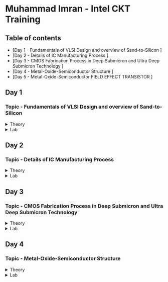 # Muhammad Imran - Intel CKT Training

## Table of contents
* [Day 1 - Fundamentals of VLSI Design and overview of Sand-to-Silicon ]
* [Day 2 - Details of IC Manufacturing Process ]
* [Day 3 - CMOS Fabrication Process in Deep Submicron and Ultra Deep Submicron Technology ]
* [Day 4 - Metal-Oxide-Semiconductor Structure ]
* [Day 5 - Metal-Oxide-Semiconductor FIELD EFFECT TRANSISTOR ]



## Day 1
### Topic - Fundamentals of VLSI Design and overview of Sand-to-Silicon
<Details>
 <summary>Theory</summary>
 
### Theory 
**Overview of VLSI Design**
* **Packaged Chip**  
  -Packaging of silicon die with plastic case to protect the die
  * Examples types of packaging:
    * System in a package (SIP)
    * Dual in-line package (DIP)
    * Quad-flat no-leads (QFN)
    * Ball grid array (BGA)
  
  * **Die** 
    * Size is generally 1mmx1mm or 1mmx2mm
    * Made from a wafer which every single wafer consists of many die
    * **Inside the die:**  
  ![image](https://user-images.githubusercontent.com/121994033/210920544-118c0d99-ec97-4fcf-a49a-5fb883793df9.png)
      * Digital  
        Consists of Gates, Muxes, Decoders, Counters, Resistors, FSMs etc which all are made by standard cells using semi custom VLSI design flow.
      * Analog and RF
        * Consists of Clock: VCO and PLL; Voltage Ref. and Reg.: Bandgap reference, LDO, DC-DC converter; Data: PRBS generator; Amplifiers and Filters;  
          Interfaces: ADC and DAC  
        * All are made using custom VLSI flow  
      * Memory and Memory Controller  
        Consists of Static Random Access Memory (SRAM) and SRAM controller
  
  **VLSI Design Methodology**
    * **FPGA Based Design**
      * Faster prototyping and cost-effective
      * A typical FPGA chip consists,
        * Input/output buffers
        * Array of configurable logic blocks (CLBs)
        * Programmable interconnect structures
      * The programming of interconnects is accomplished by programming of RAM
      * Signal routing between the CLBs and the I/O blocks made by configurable switching matrice
    * **ASIC Design**
      * **Standard cell based design**
        * most prevalent full-custom design styles and requires development of a full-custom mask set.
        * commonly used logic cells are developed, characterized, and stored in a standard-cell library.
        * constant height for all cells in a same technology
        * can have several version for different fan-out driving capability

      * **Full custom design**
        * done without any library by designers
        * layouts, orientation, placement of transistor done by designers
        * developement cost is high
        * all analog and RF designs are full custom design
  
  **VLSI Design Quality**  
    * **Testability**  
      Design of testable chip  
    * **Yield and Manufacturability**  
      Yield: No. of tested of chips/Total no. of Chips    
      Functional Yield: Checks at lower speed  
      Parametric Yield: Checks at required speed
    * **Reliability**  
      ESD, EOS, Electromigration, Oxide breakdown, Power and ground bouncing, On-chip noise and cross-talk.
    * **Technology Upgradability**  
      Design style must be flexible to technology update so that the design can be use back with minimal cost. 
      Use advanced CAD tools to automatically generate physical layout.
  
  **Package Technology**
    -Chip designers should work closely with package designers to consider various packaging constraints, parasitic, length of bonding wire, no. of bonding pads.  
    * **Classification of Package**  
    * Pin-through-hole (PTH): holes drilled in PCB, not cost effective but soldering process in not inexpensive.
    * Surface Mount Technology (SMT): Directly soldered on the PCB, cost and space effective but expensive equipment's are needed for soldering
    * Plastic: Dominant for many years but it has the disadvantage of being permeable to environmental moisture.
    * Ceramic: Power consumption, performance and environmental requirements
![image](https://user-images.githubusercontent.com/121994033/210987021-f788bed8-7a79-4284-8db6-d7b5e91ada3b.png)

  **CAD Tools**  
  -Execute majority of the computation intensive parts of the design  
  Can be categorized into:
  * High-level synthesis
  * Logic synthesis
  * Circuit optimization
  * Layout
  * Placement and routing
  * Simulation
  * Design rules and checking
  </details>
  
 <Details>
 <summary>Lab</summary>
 
 ### Lab 
 **RC Assignment**  
 ![image](https://user-images.githubusercontent.com/121994033/212216232-df6c4662-7c1c-49a0-ae07-ba81509ce382.png)
  </details>

## Day 2
### Topic - Details of IC Manufacturing Process
<details>
 <summary>Theory</summary>
 
### Theory 
**Analog IC Design Process**
![image](https://user-images.githubusercontent.com/121994033/211587318-48f31c1d-7a70-48c1-90a8-fa2c5472582c.png)

| Electrical Design | Physical Design | Test Design |  
| --- | --- | --- |
| process of going from the specification to a circuit solution | process of representing the electrical design in a layout consisting of many distinct geometrical rectangle at various levels | process of coordinating, planning and implementing the measurement of the analog integrated circuit performance |
| The electrical design requires active and passive device electrical models for creating the design, verifying the design and determining the robustness of the design | The physical design needs entering various geometries, follow DRC, LVS check and parasitic extraction | Types of test: Functional, Parametric, Static, Dynamic |

**Analog IC Design Process and its Relation with CAD and PDK**  
![image](https://user-images.githubusercontent.com/121994033/211595323-499f4d77-b1eb-47f9-8039-50dc1a877483.png)

**Role of Circuit Designer**  
 * Circuit Designer determine the implementation of the circuit which impact performance, power and cost
 * Design a practical circuit based on the device limits, technology constraints and physical implementations
 * Circuit designer should have very good understanding of layout design, so that in less iterations the design can be fridged.
 *  A good circuit designer should always discussed with the layout designer for better and efficient circuit design.
 
**CMOS Technology**  
 Why CMOS Technology?   
| Comparison Feature | BJT | MOSFET |  
| --- | --- | --- |
| Cut-off Frequency  | High | Less |
| Noise (at same thermal noise) | Less 1/f | More 1/f |
| DC Range of Operation | 9 decades of exponential current versus VBE | 2-3 decades of square law behaviour |
| Transconductance (Same Current) | Larger by 10X | Smaller by 10X |
| Small Signal Output Resistance | Slightly larger | Smaller for short channel |
| Switch Implementation | Poor | Good |
| Performance/Power Ratio | High | Low |
| Technology Improvement | Slower | Faster |
* Comparison made from digital viewpoint will side with CMOS. Since large volume mixed-mode technology will be driven by digital demands, CMOS is an obvious choice.  

**Categorization of the CMOS Technology**  
 * Submicron Technology: Lmin ≥ 0.35 µm
 * Deep Submicron Technology (DSM): 0.1 µm ≤ Lmin ≤ 0.35 µm
 * Ultra-Deep Submicron Technology (UDSM): Lmin ≤ 0.1 µm
 * BiCMOS Technology: Lmin = 0.5 µm
 
 **CMOS Fabrication Process**  
 Process Steps:
 <Details>
 <summary>1. Wafer formation (sand-to-silicon)</summary>  
 
  * The basic raw material used in CMOS fabs is a wafer or disk of silicon, roughly 75 mm to 300 mm (12 inch) in diameter and less than 1 mm thick.  
  * Wafers are cut from boules, cylindrical ingots of singlecrystal silicon, that have been pulled from a crucible of pure molten silicon.  
  * Controlled amounts of impurities are added to the melt to provide the crystal with the required electrical properties.  
  * A seed crystal is dipped into the melt to initiate crystal growth.  
  * The seed is gradually withdrawn vertically from the melt while simultaneously being rotated.  
  * The molten silicon attaches itself to the seed and recrystallizes as it is withdrawn.  
  * The seed withdrawal and rotation rates determine the diameter of the ingot.  
  * Growth rates vary from 30 to 180 mm/hour.
  </details>
  
  <Details>
  <summary>2. Photolithography</summary> 
  
  * The patterning is achieved by a process called photolithography.  
  * The primary method for defining areas of interest (i.e., where we want material to be present or absent) on a wafer is by the use of photoresists.
  * The wafer is coated with the photoresist and subjected to selective illumination through the photomask.
  * A photomask is constructed with chromium (chrome) covered quartz glass. A UV light source is used to expose the photoresist.
  * A developer solvent is then used to dissolve the soluble unexposed photoresist, leaving islands of insoluble exposed photoresist.
   </details>

  <Details>
  <summary>3. Well and Channel Formation</summary>
  
  * N-well process: In a n-well process, the pMOS transistors are built in a n-well and the nMOS transistor is placed in the p-type substrate.
  * P-well process: In a p-well process, the nMOS transistors are built in a p-well and the pMOS transistor is placed in the n-type substrate. p-well processes were used to optimize the pMOS transistor performance.
  * Twin-well process: Twin-well processes accompanied the emergence of n-well processes. A twinwell process allows the optimization of each transistor type.
  * Triple-well process: The triple-well process has emerged to provide good isolation between analog and digital blocks in mixed-signal chips; it is also used to isolate high-density dynamic memory from logic.
  
  ![image](https://user-images.githubusercontent.com/121994033/211602633-20172bec-59b8-4a15-a366-4ad4c3a8796e.png)

  </details>
 
  <Details>
  <summary>4. Silicon Dioxide (Sio2) Deposition</summary>
  
  * Oxidation of silicon is achieved by heating silicon wafers in an oxidizing atmosphere. The following are some common approaches:
  * Wet Oxidation: when the oxidizing atmosphere contains water vapor.  
   • The temperature is usually between 900 °C and 1000 °C.  
   • Wet oxidation is a rapid process.  
  * Dry Oxidation: when the oxidizing atmosphere is pure oxygen  
   • Temperatures are in the region of 1200 °C to achieve an acceptable growth rate.  
   • Dry oxidation forms a better quality oxide than wet oxidation.  
   • It is used to form thin, highly controlled gate oxides, while wet oxidation may be used to form thick field oxides.
   * Atomic Layer Deposition (ALD): when a thin chemical layer (material A) is attached to a surface and then a chemical (material B) is introduced to produce a thin layer of the required layer (i.e., SiO2––this can also be used for other various dielectrics and metals).
  </details>
 
  <Details>
  <summary>5. Isolation</summary>

  * Individual devices in a CMOS process need to be isolated from one another so that they do not have unexpected interactions.
  * The transistor gate consists of a thin gate oxide layer.
  * The thick oxide used to be formed by a process called Local Oxidation of Silicon (LOCOS).
  * A problem with LOCOS-based processes is the transition between thick andthin oxide, which extended some distance laterally to form a so-called bird’s beak.
  * Starting around the 0.35 µm node, shallow trench isolation (STI) was introduced to avoid the problems with LOCOS.
  * STI forms insulating trenches of SiO2 surrounding the transistors (everywhere except the active area).
  </details>
 
  <Details>
  <summary>6. Gate Oxide Creation</summary>
  
 * The next step in the process is to form the gate oxide for the transistors. As mentioned, this is most commonly in the form of silicon dioxide (SiO2).The transistor gate consists of a thin gate oxide layer
  </details>
 
  <Details>
  <summary>7. Gate and Source/Drain Formations</summary>
  
  * Grow gate oxide wherever transistors are required (area = source + drain + gate)––elsewhere there will be thick oxide or trench isolation.
  * Deposit polysilicon on chip
  * Pattern polysilicon (both gates and interconnect)
  * Etch exposed gate oxide—i.e., the area of gate oxide where transistors are required that was not covered by polysilicon; at this stage, the chip has windows down to the well or substrate wherever a source/drain diffusion is required
  * Implant pMOS and nMOS source/drain regions
  </details>

 <Details>
 <summary>8. Contacts and Metallization</summary>
 
 * Contact cuts are made to source, drain, and gate according to the contact mask. These are holes etched in the dielectric after the source/drain formation.
 * Older processes commonly use aluminum (Al) for wires, although newer ones offer copper (Cu) for lower resistance.
 * Tungsten (W) can be used as a plug to fill the contact holes (to alleviate problems of aluminum not conforming to small contacts)
 </details>
 
 <Details>
 <summary>9. Passivation</summary>
 
 * The final processing step is to add a protective glass layer called passivation or over glass that prevents the ingress of contaminants.
 * Openings in the passivation layer, called overglass cuts, allow connection to I/O pads and test probe points if needed.
  </details>
  
 <Details>
 <summary>10. Metrology</summary>
 
 * Metrology is the science of measuring. Everything that is built in a semiconductor process has to be measured to give feedback to the manufacturing process.
 </details>

 <Details>
 <summary>CMOS Fabrication Process Step</summary>
 
![image](https://user-images.githubusercontent.com/121994033/211606638-09442548-1d50-46a1-b6dc-a2dc37640412.png) 

![image](https://user-images.githubusercontent.com/121994033/211606685-6ce9beb5-fc60-4975-a36b-adfc8605e3c4.png)  
Oxidation

![image](https://user-images.githubusercontent.com/121994033/211606709-9b708948-5f18-4aec-b53e-f5b0a987c124.png)  
Photoresist

![image](https://user-images.githubusercontent.com/121994033/211606728-9685a6f3-dca2-4de5-9870-7bd12cecdb04.png)  
Masking

![image](https://user-images.githubusercontent.com/121994033/211606765-dcc83290-7a1e-4586-a2fd-a69fce1a0db6.png)  
Photoresist removal

![image](https://user-images.githubusercontent.com/121994033/211606789-158fe8dd-511b-4fd8-bff4-4bc60fe20be1.png)  
Etching

![image](https://user-images.githubusercontent.com/121994033/211606836-7e382d75-9eaf-4ccb-b09e-5ce1b6f118fe.png)  
Ion Implantation

![image](https://user-images.githubusercontent.com/121994033/211606857-dba95dca-d9bf-4ac7-ac33-9a2b2b7d2a20.png)  
N-well formation

![image](https://user-images.githubusercontent.com/121994033/211606885-772a0042-8e7c-42a3-ad1d-071cee70a168.png)  

![image](https://user-images.githubusercontent.com/121994033/211606913-8b00becf-d1bc-4170-bd52-f0ade7aabe45.png)
Deposition of polysilicon

![image](https://user-images.githubusercontent.com/121994033/211606937-0f215741-6c3d-4c33-921d-e38374ad797f.png)  
N and P diffusion

![image](https://user-images.githubusercontent.com/121994033/211606963-91355afd-0c84-4ea3-8d6f-a954133c517f.png)  
Metallization

![image](https://user-images.githubusercontent.com/121994033/211606982-57936abe-4897-4216-b96f-ffd1a1982042.png)

 </details>
</details>

 <Details>
 <summary>Lab</summary>
 
 1. 
 ![image](https://user-images.githubusercontent.com/121994033/211699505-091d8fd1-a522-4796-919f-fae2979e742b.png)  
 
 2.  
 ![image](https://user-images.githubusercontent.com/121994033/211699558-c9130263-01b1-4fca-bf34-0a64e1cc90aa.png)

 3.
 ![image](https://user-images.githubusercontent.com/121994033/211699704-a978982e-103c-4722-b065-37a2e9571ebf.png)

 4.  
 ![image](https://user-images.githubusercontent.com/121994033/211699797-a76b0057-97a5-418d-a351-1a90c14b52bf.png)

 5.  
 ![image](https://user-images.githubusercontent.com/121994033/211699816-49bc44d3-4181-4cce-891c-b70e2a743fb5.png) 
 
 6. 
 ![image](https://user-images.githubusercontent.com/121994033/211700480-8dd103af-0c9c-4e77-838f-85688fc2224e.png)

 7. 
 ![image](https://user-images.githubusercontent.com/121994033/211720250-fd536be4-5dfa-4d2f-bf37-ffb2fd4b5e32.png)

 8. 
 ![image](https://user-images.githubusercontent.com/121994033/211720305-a83f93ce-e799-486d-97ca-9d8278397028.png)
</details>
 
## Day 3
### Topic - CMOS Fabrication Process in Deep Submicron and Ultra Deep Submicron Technology
<details>
 <summary>Theory</summary>
 
### Theory ###
 
 **Disadvatage of Submicron CMOS**  
 Isolation of the transsistor using reverse bias pn junction is limiting the transistor size and becomes impractical
 
 **Local Oxidation of Silicon (LOCOS) Isolation Process**  
   * Local Oxidation of Silicon is the traditional isolation technique used in submicron processes.
        1. A very thin layer silicon dioxide is grown on the wafer, called as pad oxide. Then a layer of silicon nitride is deposited which is used as an oxide barrier
        2. Then photolithography is done to pattern and etch the nitride and pad oxide where the thick oxide will be grown  
        3. Then by thermal oxidation process thick oxide is grown in the exposed area.  
        4. The last step is the removal of the silicon nitride layer.  
        ![image](https://user-images.githubusercontent.com/121994033/212123709-d188c4cd-5246-47e2-98ab-ef9bac0d60a5.png)   
    * The limitation of this technique is the bird’s beak effect and the surface area which is lost to this encroachment
    * The advantages of LOCOS fabrication process is simple process flow and high oxide quality because the whole LOCOS structure is thermally grown
        
 **Sallow Trench Isolation (STI) Technology**
 * Shallow trench isolation (STI) allows closer spacing of transistors by eliminating the depletion region at the surface and Bird’s beak effect due to LOCOS process.
 * Sallow Trench Isolation (STI) isolation process is the preferred isolation process for deep-submicron process because it completely avoids Bird’s beak shape characteristics.
        a. Cover the wafer with pad oxide and silicon nitride.
        b. First etch nitride and pad oxide. Next, an anisotropic etch is made in the silicon to a depth of 0.4 to 0.5 microns.
        c. Grow a thin thermal oxide layer on the trench walls
        d. A CVD dielectric film is used to fill the trench
        e. A chemical mechanical polishing (CMP) step is used to polish back the dielectric layer until the nitride is reached. The nitride acts like a CMP stop layer.
        f. Densify the dielectric material at 900°C and strip the nitride and pad oxide.
        ![image](https://user-images.githubusercontent.com/121994033/212125269-d0d9beb3-d8e9-4408-9cd4-bd2e915f50c6.png)

  * STI is more suitable for the increased density in a small area because it allows forming smaller isolation regions.
  * The disadvantage is larger number of process steps.
        
 **Deep Submicron (DSM) CMOS Technology other uses**
   In addition to the NMOS and PMOS transistor, the DSM technology provides;
   * A deep n-well that can be utilized to reduce substrate noise coupling.
   * A MOS Varactor that can be used to make voltage controlled oscillators (VCOs).
   * Different kind of resistors like:
    * Diffused and/or implanted resistors
    * Well resistors
    * Poly resistors
    * Metal Resistors  
        ![image](https://user-images.githubusercontent.com/121994033/212126223-de0b33a7-7c1c-4642-8554-01fe64f1a5c4.png)  
   * At least 6 levels of metal that can form many useful structures such as inductors, capacitors, and transmission lines.
        
   **Different Types of Capacitor in DSM CMOS Technology**  
        ![image](https://user-images.githubusercontent.com/121994033/212126490-6b055532-4a1e-49bd-b54f-7e421a1dc2fa.png)
        ![image](https://user-images.githubusercontent.com/121994033/212126623-e9b3f8fa-160e-4c1f-92bf-427f75e8e059.png)
        
   **Typical Deep Submicron (DSM) CMOS Fabrication Process**  
     Major Fabrication Steps for a DSM CMOS Process  
      1) p and n wells  
      2) Shallow trench isolation  
      3) Threshold shift and anti-punch through implants  
      4) Thin oxide and gate polysilicon  
      5) Lightly doped drains and sources  
      6) Sidewall spacer  
      7) Heavily doped drains and sources  
      8) Siliciding (Salicide and Polycide)  
      9) Bottom metal, tungsten plugs, and oxide  
      10) Higher level metals, tungsten plugs/vias, and oxide  
      11) Top level metal, vias and protective oxide   

**Summary of Deep Submicron (DSM) CMOS Fabrication Process**    
   * DSM technology typically has a minimum channel length between 0.35μm and 0.1μm  
   * DSM technology addresses the problem of excessive depletion region widths in junction isolation techniques by using shallow trench isolation  
   * DSM technology may have from 4 to 8 levels of metal  
   * Lightly doped drains and sources are a key aspect of DSM technology  
        
**Ultra Deep Submicron (UDSM) CMOS Technology**
 * Minimum length is less than 0.1 microns
 * Minimum feature size less than 100 nanometers
 * 22 nm drawn length
 * 5 nm lateral diffusion (12 nm gate length)
 * 1 nm transistor gate oxide
 * 8 layers of copper interconnect
 * Specialized processing is used to increase drive capability and maintain low off currents
        
**Advantage of UDSM CMOS Technology**
 * Digital Viewpoint:
   * Improved Ion/Ioff
   * Reduced gate capacitance
   * Higher drive current capability
   * Reduced interconnect density
   * Reduction of active power
        
 * Analog Viewpoint:
   * More levels of metal
   * Higher cutoff frequency
   * Higher capacitance density
   * Reduced junction capacitance per transconductance
   * More speed
        
**Disadvantage of UDSM CMOS Technology**
 * Analog Viewpoint:
   * Reduction in power supply resulting in reduced headroom
   * Gate leakage currents
   * Reduced small signal intrinsic gain
   * Increased nonlinearity
   * Increased noise and poorer matching
</details>

 <details>
 <summary>Lab</summary>
  
## Lab ##
 
 <Details>
 <summary>1. List the five basic MOS fabrication processing steps and give the purpose or function of each step.</summary>
  
**Oxidation**  
Oxidation is the process by which a layer of silicon dioxide (SiO2) is formed on the surface of the silicon wafer. The oxide grows both into as well as on the silicon surface. This oxide is used to provide insulating and passivation layers.  
**Diffusion**  
Diffusion in semiconductor material is the movement of impurity atoms at the surface of the material into the bulk of the material at temperatures in the range of 800–1400°C. The main aim of the Diffusion Process in IC Fabrication is to change the Conductivity of silicon substrate over a depth.  
**Ion implantation**  
Ion implantation is the process by which ions of a particular dopant (impurity) are accelerated by an electric field to a high velocity and physically lodge within the semiconductor material. Ion implantation doping method used in semiconductors that introduces impurities into a semiconductor wafer, enabling conductivity.  
**Deposition**   
Deposition is layering of additional material on the wafer surface. These layers may be applied at various stages during the manufacturing process in order to form a mask, to act as a new layer for further junction formation, or to form an insulating layer between two or more conductive layers.  
**Etching**  
Etching removes layers of SiO2, metals, and polysilicon, according to the desired patterns delineated by the resist. The two major methods of etching are wet chemical etching or dry chemical etching.  
</details>
 <details>
 <summary>2. What is the difference between positive and negative photoresist and how is photoresist used?</summary>
  
Positive photoresists undergo weakening when exposed to irradiation, whereas negative photoresists are strengthened. Positive photoresist is used to create a mask where patterns exist (where the photomask is opaque to UV light). Negative photoresist creates a mask where patterns do not exist (where the photomask is transparent to UV light).  
</details>
 
 <details>
 <summary>3. Sketch the approximate cross sectional view of a NMOS transistor in a p-substrate. Identify each region and identify the connections at the top surface of the integrated circuit for the source, drain, gate and bulk/substrate.</summary> 
  
 ![image](https://user-images.githubusercontent.com/121994033/212135520-fc9a087e-02ef-4531-8845-317a9ad498ff.png)
</details>
 
 <details>
 <summary>4. Consider a mask that is opaque everywhere except for a transparent circle in the center. Metal is deposited on a substrate followed by an application of negative photoresist which is patterned with the mask described. After exposure, developing, and subsequent etching, what will remain?</summary> 
  
The remain is a circle in the center
 </details>
 <details>
  <summary>5. What is the difference between submicron, deep submicron and ultra-deep submicron process?</summary>

Submicron technology typically has a channel length below 1000nm.   
DSM technology typically has a minimum channel length between 350nm to 130nm.  
UDSM technology typically has a channel length below 100nm.  
 </details>
   
 <details>
  <summary>6. What are the advantages of ultra-deep submicron process over deep submicron process.</summary>

* Improved Ion/Ioff
* Reduced gate capacitance
* Higher drive current capability
* Reduced junction capacitance per transconductance
* Higher cutoff frequency
* More speed
   </details>
   
 <details>
 <summary>7. What is the difference between LOCOS and STI process?</summary>

The STI process starts in the same way as the LOCOS process. A shallow trench is etched into the silicon substrate in STI. After underetching of the oxide pad, also a thermal oxide in the trench is grown, the so-called liner oxide. But unlike with LOCOS, the thermal oxidation process is stopped after the formation of a thin oxide layer, and the rest of the trench is filled with a deposited oxide
 </details>
 
 <details>
 <summary>8. Why for body connection a heavily doped n+ or p+ is used?</summary>
  
A heavily doped N+ or P+ diffusion is made for the metallic contact. This creates a conductive junction between the metal and the semiconductor, thus giving a good electrical contact to the bulk.
 </details>
 
 <details>
 <summary>9. What is use of silicide and poolside?</summary>

They function as interconnect between N+ or P+ diffusion to the metal later
 </details>
 
 <details>
 <summary>10. Which process steps used for control threshold voltage and punch-through effect?</summary>
  
Oxidation and Diffusion
 </details>
 
 <details>
 <summary>11. Draw a top view, front view and 3D view of a CMOS inverter and annotate the length and width of both PMOS and NMOS transistor.</summary>
  
 ![image](https://user-images.githubusercontent.com/121994033/212135567-a7b86633-5a3c-4c27-9406-7d7d03067813.png)
 </details>
 
 <details>
 <summary>12. Why sidewall spacer are used in DSM technology?</summary>

To insulate the drain and source metal contacts from the gate of the transistor.
  </details>
 
 <details>
 <summary>13. What are the advantages of Deep N-well technology over n-well technology?</summary>

The deep N well has the effect of decreasing the noise coupling through it to the substrate and giving the advantage of fully isolated NMOS devices while in n-well, capacitive coupling of noise from the well to the substrate means more noise reaches the supply.
 </details>
 
<details>
 <summary>14. What is passivation layer?</summary>

Passivation layers is a layer normally used protect the active semiconductor surface from the surrounding environment.
 </details>
 
 <details> 
 <summary>15. What is Bird’s beak in LOCOS process and what is the impact on the transistor performance?</summary>
 
A bird's beak effect is commonplace in LOCOS. As the oxide grows, the nitride mask, which is meant to block the oxide from growing everywhere, is slightly bent due to stress caused by the oxide pushing the nitride as it grows. The encroachment of field oxide in the active region reduces the area available to form a transistor and therefore it limits device scaling and device density in VLSI cuts which will limit the device performance.
 </details> 
</details>

## Day 4
### Topic - Metal-Oxide-Semiconductor Structure
<details>
 <summary>Theory</summary>
 
### Theory ###

 **Metal-Oxide-Semiconductor (MOS) Device Structure**  
 MOS structure - capacitance will change with voltage
 MOM structure - capacitance is constant
 ![image](https://user-images.githubusercontent.com/121994033/212618575-c310661a-8f0f-4429-b417-feffea0be902.png)
 ![image](https://user-images.githubusercontent.com/121994033/212618640-d0dd85a2-9bf4-42ba-b0af-9fb5ade12cc6.png)
Fabrication:  
* Oxidation: process to create SiO2 on top of Silicon.
* Metallization: process to deposit poly-silicon on top of SiO2
Device Structure:  
* Gate and substrate are different material so there is a contact potential between them. This expressed as metal to semiconductor work function (ϕms)
* Interface: between SiO2 and Silicon

 **Ideal MOS Junction or Capacitor**  
 * No charge in the device if V= 0
 * Substrate is uniformly doped
 
   * Metal-to-semiconductor work function = 0
   * Interface trapped charge = 0
   * Oxide trapped charge = 0
   * Fixed charge at the interface = 0
   * Mobile charge in the oxide = 0
   
   **Case1: Accumulation Mode of Operation**
    * Accumulation Mode (V < 0):
      * Pile of majority carrier at the interface
      * Charge at the surface directly proportional to voltage  
        ![image](https://user-images.githubusercontent.com/121994033/212622907-40b5b8f5-f0a5-40f5-bc19-bc4671a7af5c.png)
       
    **Case2: Depletion Mode of Operation**
    * Depletion Mode (0 < V < VT):
      * The semiconductor surface starts to deplete and the type of charge at the surface is –ve (due to acceptor ions) and gradually increase with the increase of voltage.  
      * The voltage at which the surface carrier concentration is exactly equal to bulk carrier concentration, is called weak inversion voltage and form this point the weak inversion started
      * Charge at the surface directly proportional to voltage
      * The voltage at which the surface concentration exactly equal to the bulk concentration, that is called threshold voltage
      * This is called inversion point and at this point depletion mode ends and strong inversion started.
      ![image](https://user-images.githubusercontent.com/121994033/212623238-88616000-a44b-42c9-b250-70356b721e67.png)  

    **Case3: Strong Inversion Mode of Operation**
    * Strong Inversion Mode (V ≥ VT):
      * At threshold voltage a channel form at the surface of the semiconductor due to inversion charges.
      * Before threshold voltage the charge comes from negatively charged ionized acceptors.
      * After threshold voltage, the more charge comes from the electrons rather than depleting the holes.
      * The extra negative charge required for the semiconductor is comes from the mobile electrons which are very close to the surface.
      ![image](https://user-images.githubusercontent.com/121994033/212623758-eb930dc1-09f9-4dd9-9511-a7bbe87abe68.png)
     
    **Summary of the MOS Operation Modes**
     Depletion Mode (V > 0):
      * Flat band voltage is 0 for ideal MOS structure
      * Flat band means flatness of conduction and valence band edges at semiconductor surface
      ![image](https://user-images.githubusercontent.com/121994033/212627683-5a411c0e-e1cb-45e1-add9-37a34a88d7ca.png)

    **Q-V Characteristics of MOS Structure**
    ![image](https://user-images.githubusercontent.com/121994033/212628086-e5391f10-b4f4-413b-aa1e-5751c654ff3f.png)

    **C-V Characteristics of MOS Structure**
    ![image](https://user-images.githubusercontent.com/121994033/212628208-1e7f8445-a13c-42d1-825c-549a7d1c323f.png)   

    **Non Ideal MOS Structure**
    Effect of fixed charge Qf
    * To cerate a zero charge on silicon a negative voltage is required to give at gate terminal.
    * By applying a negative volute at gate the surface charge at silicon will be zero.
    * Zero charge in the semiconductor corresponds to flat-band condition of a MOS junction
    ![image](https://user-images.githubusercontent.com/121994033/212628647-f9944feb-b9e2-4693-8a9a-d7d43ca5052a.png)
    ![image](https://user-images.githubusercontent.com/121994033/212628614-9537f8c8-6320-4935-8fa7-76391e8a4fcb.png)
    
    Effect of work metal-semiconductor work function difference ϕms
    * Electrons are always moves from higher energy level to lower energy level.
    * Electrons are transferred through wire. 
    * To remove the electrons from semiconductor surface we have to provide a –ve voltage to the gate.
    ![image](https://user-images.githubusercontent.com/121994033/212628929-535e5753-d822-40fe-a14d-ba16cf9c2f38.png)
    ![image](https://user-images.githubusercontent.com/121994033/212628905-7194733b-47a2-4119-8824-756b442d9adc.png)

 </details>
 
<details>
 <summary>Lab</summary>
 
### Lab ###


1. What are the main differences between ideal and real MOS structure? 

 - Effect of Oxide fixed charge QF and metal to semiconductor work function difference
   * There are some negative charges deposited at the surface  of the semiconductor. This negative charge at teh interface causes a band bending at the semiconductor interface without giving any voltage to the MOS structure
   * A negative voltage need to be applied at the gate terminal of the MOS structure to remove the negative charges from the surface of the semiconductor.
 
2. What are the different modes of operation in a MOS junction? 

* Accumulation
* Depletion
* Strong Inversion

3. What is the difference between weak inversion and strong inversion of a MOS junction?

	Weak inversion is when V < VT while strong inversion is when V ≥ VT
 
4. What is metal-to-semiconductor work function? 

The fermi level energy difference between metal and semiconductor

5. For a heavily n-doped poly-silicon metal and a p-substrate semiconductor, what will be the metal-to-semiconductor work function? Positive or negative?  
	
    Positive
 
6. For a heavily p-doped poly-silicon metal and a n-substrate semiconductor, what will be the metal-to-semiconductor work function? Positive or negative?  

    Negative
 
7. What is threshold voltage of a MOS junction? Express threshold voltage for a non-ideal MOS junction. 

    Threshold voltage is the voltage at which the surface concentration exactly equal to the bulk concentration 
    𝑉𝑇 = 𝑉𝑇𝑖𝑑𝑒𝑎𝑙 + 𝑉𝐹𝐵 = ϕ𝑜𝑥 + ϕ𝑠 + −𝑄𝐹/𝐶0𝑥 + φ𝑚s
 
8. If the oxide (SiO2) increases for a MOS structure, the threshold voltage will increase or decrease?   

    Threshold voltage will increase

9. Instead of a lightly doped p-substrate, if you use a heavily doped p-substrate in a MOS structure then what will be the change in threshold voltage? Will it increase or decrease?   

    The threshold voltage will increase

10. Describe, why MOS capacitance stay minimum at very high frequency and back to high value at low frequency. 
* Once the capacitance is in inversion at high frequency, mobile carriers at the interface cannot be change easily because mobile carriers are the minority carriers.
* Minority carriers are thermally generated. The majority carriers are derived from the ionized impurity, but minority carriers are obtained by thermal generation.  Therefore, it will take time to generate required number of minority carriers
* Changing the voltage very fast will not provide sufficient time for the minority carriers to be generated. Therefore, rapid change in voltage inversion majority  carrier concentration can change very quickly.


</details>
